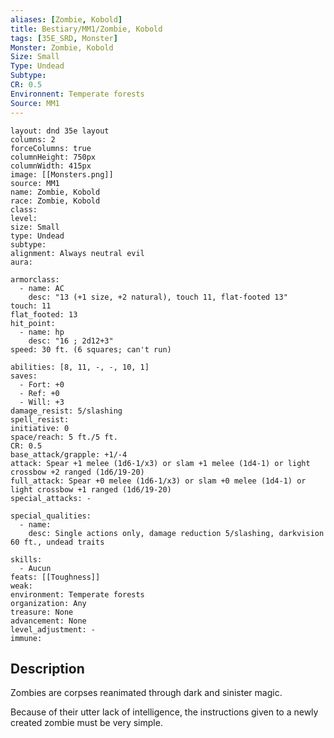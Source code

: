 ```yaml
---
aliases: [Zombie, Kobold]
title: Bestiary/MM1/Zombie, Kobold
tags: [35E_SRD, Monster]
Monster: Zombie, Kobold
Size: Small
Type: Undead
Subtype: 
CR: 0.5
Environnent: Temperate forests
Source: MM1
---
```


```statblock
layout: dnd 35e layout
columns: 2
forceColumns: true
columnHeight: 750px
columnWidth: 415px
image: [[Monsters.png]]
source: MM1
name: Zombie, Kobold
race: Zombie, Kobold
class: 
level: 
size: Small
type: Undead
subtype: 
alignment: Always neutral evil
aura: 

armorclass:
  - name: AC
    desc: "13 (+1 size, +2 natural), touch 11, flat-footed 13"
touch: 11
flat_footed: 13
hit_point:
  - name: hp
    desc: "16 ; 2d12+3"
speed: 30 ft. (6 squares; can't run)

abilities: [8, 11, -, -, 10, 1]
saves:
  - Fort: +0
  - Ref: +0
  - Will: +3
damage_resist: 5/slashing
spell_resist: 
initiative: 0
space/reach: 5 ft./5 ft.
CR: 0.5
base_attack/grapple: +1/-4
attack: Spear +1 melee (1d6-1/x3) or slam +1 melee (1d4-1) or light crossbow +2 ranged (1d6/19-20)
full_attack: Spear +0 melee (1d6-1/x3) or slam +0 melee (1d4-1) or light crossbow +1 ranged (1d6/19-20)
special_attacks: -

special_qualities:
  - name: 
    desc: Single actions only, damage reduction 5/slashing, darkvision 60 ft., undead traits

skills:
  - Aucun
feats: [[Toughness]]
weak: 
environment: Temperate forests
organization: Any
treasure: None
advancement: None
level_adjustment: -
immune: 
```

## Description

<p>Zombies are corpses reanimated through dark and sinister magic.</p>
<p>Because of their utter lack of intelligence, the instructions given to a newly created zombie must be very simple.</p>